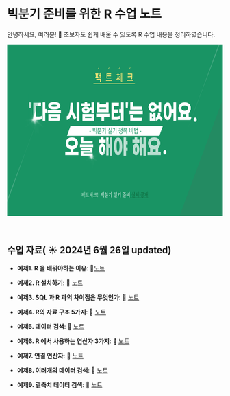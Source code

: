 # 빅분기 준비를 위한 R 수업 노트

안녕하세요, 여러분!  🌟
초보자도 쉽게 배울 수 있도록 R 수업 내용을 정리하였습니다.

<img src="https://github.com/oracleyu01/R_class/blob/main/R%20%EC%88%98%EC%97%852.png" width="600" height="400">

&nbsp;

## 수업 자료( ☀️ 2024년 6월 26일 updated)


- **예제1. R 을 배워야하는 이유**:  📄[노트](https://github.com/jiyoun29/R-/blob/R%EC%88%98%EC%97%85/%EC%98%88%EC%A0%9C1.%20R%EC%9D%84%20%EB%B0%B0%EC%9B%8C%EC%95%BC%20%ED%95%98%EB%8A%94%20%EC%9D%B4%EC%9C%A0%3F.md)
  &nbsp;
  
- **예제2. R 설치하기**: 📄 [노트](https://github.com/jiyoun29/R-/blob/R%EC%88%98%EC%97%85/%EC%98%88%EC%A0%9C2.%20R%20%EC%84%A4%EC%B9%98%ED%95%98%EA%B8%B0.md)

- **예제3. SQL 과 R 과의 차이점은 무엇인가**: 📄 [노트](https://github.com/jiyoun29/R-/blob/R%EC%88%98%EC%97%85/%EC%98%88%EC%A0%9C3.%20SQL%EA%B3%BC%20R%EA%B3%BC%EC%9D%98%20%EC%B0%A8%EC%9D%B4%EC%A0%90%EC%9D%80%20%EB%AC%B4%EC%97%87%EC%9D%B8%EA%B0%80%3F.md)

- **예제4. R의 자료 구조 5가지**: 📄 [노트](https://github.com/jiyoun29/R-/blob/R%EC%88%98%EC%97%85/%EC%98%88%EC%A0%9C4.%20%20R%EC%9D%98%20%EC%9E%90%EB%A3%8C%EA%B5%AC%EC%A1%B0%205%EA%B0%80%EC%A7%80.md)

- **예제5. 데이터 검색**: 📄 [노트](https://github.com/jiyoun29/R-/blob/R%EC%88%98%EC%97%85/%EC%98%88%EC%A0%9C5.%20%EB%8D%B0%EC%9D%B4%ED%84%B0%20%EA%B2%80%EC%83%89%ED%95%98%EA%B8%B0.md)

- **예제6. R 에서 사용하는 연산자 3가지**: 📄 [노트](https://github.com/jiyoun29/R-/blob/R%EC%88%98%EC%97%85/%EC%98%88%EC%A0%9C6.%20R%20%EC%97%B0%EC%82%B0%EC%9E%90%203%EA%B0%80%EC%A7%80.md)

- **예제7. 연결 연산자**: 📄 [노트](https://github.com/jiyoun29/R-/blob/R%EC%88%98%EC%97%85/%EC%98%88%EC%A0%9C7.%20%EC%97%B0%EA%B2%B0%20%EC%97%B0%EC%82%B0%EC%9E%90.md)

- **예제8. 여러개의 데이터 검색**: 📄 [노트](https://github.com/jiyoun29/R-/blob/R%EC%88%98%EC%97%85/%EC%98%88%EC%A0%9C8.%20%EC%97%AC%EB%9F%AC%EA%B0%9C%EC%9D%98%20%EB%8D%B0%EC%9D%B4%ED%84%B0%20%EA%B2%80%EC%83%89.md)

- **예제9. 결측치 데이터 검색**: 📄 [노트](https://github.com/jiyoun29/R-/blob/R%EC%88%98%EC%97%85/%EC%98%88%EC%A0%9C9.%20%EA%B2%B0%EC%B8%A1%EC%B9%98%20%EB%8D%B0%EC%9D%B4%ED%84%B0%20%EA%B2%80%EC%83%89.md)
